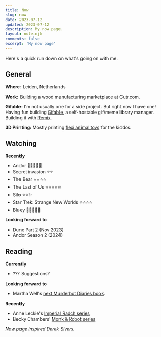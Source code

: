 ```yaml
---
title: Now
slug: now
date: 2023-07-12
updated: 2023-07-12
description: My now page.
layout: note.njk
comments: false
excerpt: 'My now page'
---
```


Here's a quick run down on what's going on with me. 

## General

**Where:** Leiden, Netherlands

**Work:** Building a wood manufacturing marketplace at Cutr.com.

**Gifable:** I'm not usually one for a side project. But right now I have one! Having fun building [Gifable](https://www.gifable.club), a self-hostable gif/meme library manager. Building it with [Remix](https://remix.run).

**3D Printing:** Mostly printing [flexi animal toys](https://www.printables.com/@pietvz_198699/collections/729183) for the kiddos.

## Watching

**Recently**

- Andor 🌟🌟🌟🌟🌟
- Secret invasion ⭐️⭐️
- The Bear ⭐️⭐️⭐️⭐️
- The Last of Us ⭐️⭐️⭐️⭐️⭐️
- Silo ⭐️⭐️✨
- Star Trek: Strange New Worlds ⭐️⭐️⭐️⭐️
- Bluey 💙💙💙💙💙

**Looking forward to**

- Dune Part 2 (Nov 2023)
- Andor Season 2 (2024)

## Reading

**Currently**

- ??? Suggestions?

**Looking forward to**

- Martha Well's [next Murderbot Diaries book](https://bookwyrm.social/book/796937/s/system-collapse).

**Recently**

- Anne Leckie's [Imperial Radch series](https://bookwyrm.social/book/103341/s/the-imperial-radch-trilogy)
- Becky Chambers' [Monk & Robot series](https://bookwyrm.social/series/by/505?series_name=Monk%20%26%20Robot)


<aside>
<p><em><a href="https://nownownow.com/about">Now page</a> inspired Derek Sivers.</em></p>
</aside>
